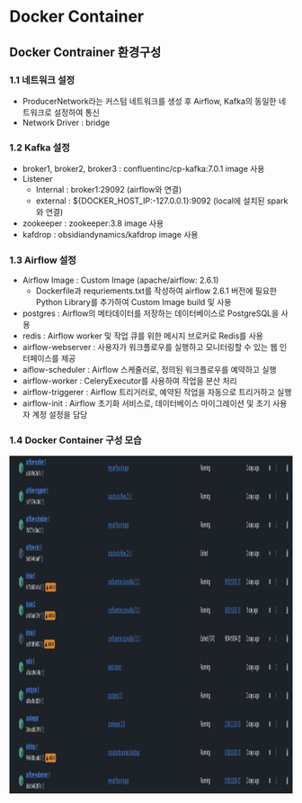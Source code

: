 # Docker Container 
## Docker Contrainer 환경구성
### 1.1 네트워크 설정
- ProducerNetwork라는 커스텀 네트워크를 생성 후 Airflow, Kafka의 동일한 네트워크로 설정하여 통신
- Network Driver : bridge

### 1.2 Kafka 설정
- broker1, broker2, broker3 : confluentinc/cp-kafka:7.0.1  image 사용
- Listener
   - Internal : broker1:29092 (airflow와 연결)
   - external : ${DOCKER_HOST_IP:-127.0.0.1}:9092 (local에 설치된 spark와 연결)
- zookeeper : zookeeper:3.8 image 사용
- kafdrop : obsidiandynamics/kafdrop image 사용

### 1.3 Airflow 설정
- Airflow Image : Custom Image (apache/airflow: 2.6.1)
   - Dockerfile과 requriements.txt를 작성하여 airflow 2.6.1 버전에 필요한 Python Library를 추가하여 Custom Image build 및 사용 
- postgres : Airflow의 메타데이터를 저장하는 데이터베이스로 PostgreSQL을 사용
- redis : Airflow worker 및 작업 큐를 위한 메시지 브로커로 Redis를 사용
- airflow-webserver : 사용자가 워크플로우를 실행하고 모니터링할 수 있는 웹 인터페이스를 제공
- aiflow-scheduler : Airflow 스케줄러로, 정의된 워크플로우를 예약하고 실행
- airflow-worker : CeleryExecutor를 사용하여 작업을 분산 처리
- airflow-triggerer : Airflow 트리거러로, 예약된 작업을 자동으로 트리거하고 실행
- airflow-init : Airflow 초기화 서비스로, 데이터베이스 마이그레이션 및 초기 사용자 계정 설정을 담당

### 1.4 Docker Container 구성 모습
<p align="left">
<img src="../Images/docker_container.png" alt="이미지2" width="1000" height="600">
</p>
